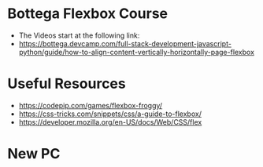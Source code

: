 # Bottega Flexbox Course
- The Videos start at the following link:
- https://bottega.devcamp.com/full-stack-development-javascript-python/guide/how-to-align-content-vertically-horizontally-page-flexbox

# Useful Resources
 - https://codepip.com/games/flexbox-froggy/
 - https://css-tricks.com/snippets/css/a-guide-to-flexbox/
 - https://developer.mozilla.org/en-US/docs/Web/CSS/flex
 # New PC
